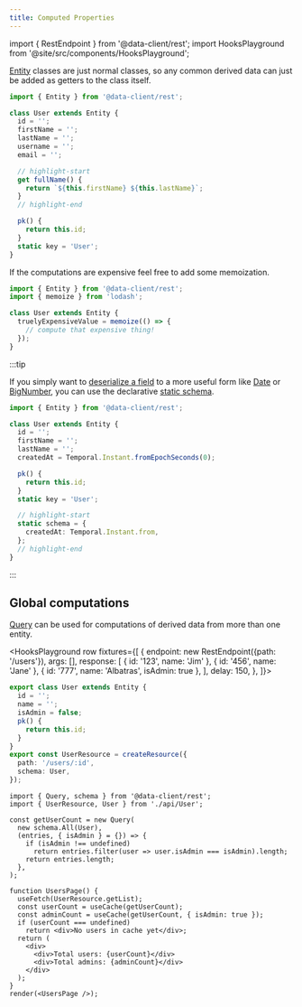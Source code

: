 ```yaml
---
title: Computed Properties
---
```


import { RestEndpoint } from '@data-client/rest';
import HooksPlayground from '@site/src/components/HooksPlayground';

[Entity](../api/Entity.md) classes are just normal classes, so any common derived data can just be added as
getters to the class itself.

```typescript
import { Entity } from '@data-client/rest';

class User extends Entity {
  id = '';
  firstName = '';
  lastName = '';
  username = '';
  email = '';

  // highlight-start
  get fullName() {
    return `${this.firstName} ${this.lastName}`;
  }
  // highlight-end

  pk() {
    return this.id;
  }
  static key = 'User';
}
```

If the computations are expensive feel free to add some
memoization.

```typescript
import { Entity } from '@data-client/rest';
import { memoize } from 'lodash';

class User extends Entity {
  truelyExpensiveValue = memoize(() => {
    // compute that expensive thing!
  });
}
```

:::tip

If you simply want to [deserialize a field](./network-transform.md#deserializing-fields) to a more useful form like [Date](https://developer.mozilla.org/en-US/docs/Web/JavaScript/Reference/Global_Objects/Date) or [BigNumber](https://github.com/MikeMcl/bignumber.js), you can use
the declarative [static schema](./network-transform.md#deserializing-fields).

```typescript
import { Entity } from '@data-client/rest';

class User extends Entity {
  id = '';
  firstName = '';
  lastName = '';
  createdAt = Temporal.Instant.fromEpochSeconds(0);

  pk() {
    return this.id;
  }
  static key = 'User';

  // highlight-start
  static schema = {
    createdAt: Temporal.Instant.from,
  };
  // highlight-end
}
```

:::

## Global computations

[Query](../api/Query.md) can be used for computations of derived data from more than
one entity.

<HooksPlayground row fixtures={[
{
endpoint: new RestEndpoint({path: '/users'}),
args: [],
response: [
{ id: '123', name: 'Jim' },
{ id: '456', name: 'Jane' },
{ id: '777', name: 'Albatras', isAdmin: true },
],
delay: 150,
},
]}>

```ts title="api/User" collapsed
export class User extends Entity {
  id = '';
  name = '';
  isAdmin = false;
  pk() {
    return this.id;
  }
}
export const UserResource = createResource({
  path: '/users/:id',
  schema: User,
});
```

```tsx title="UsersPage"
import { Query, schema } from '@data-client/rest';
import { UserResource, User } from './api/User';

const getUserCount = new Query(
  new schema.All(User),
  (entries, { isAdmin } = {}) => {
    if (isAdmin !== undefined)
      return entries.filter(user => user.isAdmin === isAdmin).length;
    return entries.length;
  },
);

function UsersPage() {
  useFetch(UserResource.getList);
  const userCount = useCache(getUserCount);
  const adminCount = useCache(getUserCount, { isAdmin: true });
  if (userCount === undefined)
    return <div>No users in cache yet</div>;
  return (
    <div>
      <div>Total users: {userCount}</div>
      <div>Total admins: {adminCount}</div>
    </div>
  );
}
render(<UsersPage />);
```

</HooksPlayground>
